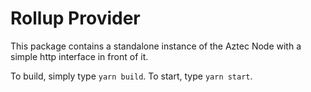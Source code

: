 # Rollup Provider

This package contains a standalone instance of the Aztec Node with a simple http interface in front of it.

To build, simply type `yarn build`. To start, type `yarn start`.
